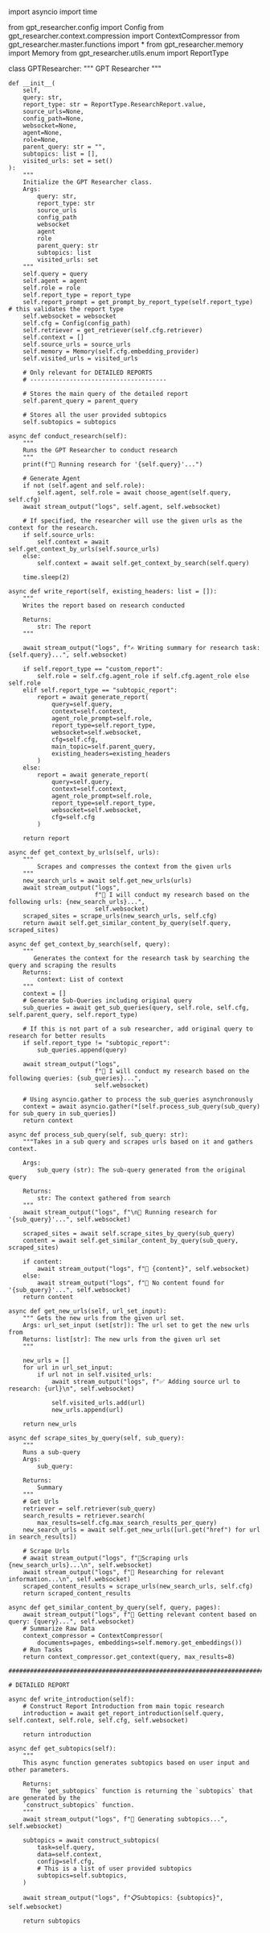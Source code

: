 import asyncio import time

from gpt_researcher.config import Config from
gpt_researcher.context.compression import ContextCompressor from
gpt_researcher.master.functions import \* from gpt_researcher.memory
import Memory from gpt_researcher.utils.enum import ReportType

class GPTResearcher: """ GPT Researcher """

    def __init__(
        self,
        query: str,
        report_type: str = ReportType.ResearchReport.value,
        source_urls=None,
        config_path=None,
        websocket=None,
        agent=None,
        role=None,
        parent_query: str = "",
        subtopics: list = [],
        visited_urls: set = set()
    ):
        """
        Initialize the GPT Researcher class.
        Args:
            query: str,
            report_type: str
            source_urls
            config_path
            websocket
            agent
            role
            parent_query: str
            subtopics: list
            visited_urls: set
        """
        self.query = query
        self.agent = agent
        self.role = role
        self.report_type = report_type
        self.report_prompt = get_prompt_by_report_type(self.report_type)  # this validates the report type
        self.websocket = websocket
        self.cfg = Config(config_path)
        self.retriever = get_retriever(self.cfg.retriever)
        self.context = []
        self.source_urls = source_urls
        self.memory = Memory(self.cfg.embedding_provider)
        self.visited_urls = visited_urls

        # Only relevant for DETAILED REPORTS
        # --------------------------------------

        # Stores the main query of the detailed report
        self.parent_query = parent_query

        # Stores all the user provided subtopics
        self.subtopics = subtopics

    async def conduct_research(self):
        """
        Runs the GPT Researcher to conduct research
        """
        print(f"🔎 Running research for '{self.query}'...")
        
        # Generate Agent
        if not (self.agent and self.role):
            self.agent, self.role = await choose_agent(self.query, self.cfg)
        await stream_output("logs", self.agent, self.websocket)

        # If specified, the researcher will use the given urls as the context for the research.
        if self.source_urls:
            self.context = await self.get_context_by_urls(self.source_urls)
        else:
            self.context = await self.get_context_by_search(self.query)

        time.sleep(2)

    async def write_report(self, existing_headers: list = []):
        """
        Writes the report based on research conducted

        Returns:
            str: The report
        """

        await stream_output("logs", f"✍️ Writing summary for research task: {self.query}...", self.websocket)

        if self.report_type == "custom_report":
            self.role = self.cfg.agent_role if self.cfg.agent_role else self.role
        elif self.report_type == "subtopic_report":
            report = await generate_report(
                query=self.query,
                context=self.context,
                agent_role_prompt=self.role,
                report_type=self.report_type,
                websocket=self.websocket,
                cfg=self.cfg,
                main_topic=self.parent_query,
                existing_headers=existing_headers
            )
        else:
            report = await generate_report(
                query=self.query,
                context=self.context,
                agent_role_prompt=self.role,
                report_type=self.report_type,
                websocket=self.websocket,
                cfg=self.cfg
            )

        return report

    async def get_context_by_urls(self, urls):
        """
            Scrapes and compresses the context from the given urls
        """
        new_search_urls = await self.get_new_urls(urls)
        await stream_output("logs",
                            f"🧠 I will conduct my research based on the following urls: {new_search_urls}...",
                            self.websocket)
        scraped_sites = scrape_urls(new_search_urls, self.cfg)
        return await self.get_similar_content_by_query(self.query, scraped_sites)

    async def get_context_by_search(self, query):
        """
           Generates the context for the research task by searching the query and scraping the results
        Returns:
            context: List of context
        """
        context = []
        # Generate Sub-Queries including original query
        sub_queries = await get_sub_queries(query, self.role, self.cfg, self.parent_query, self.report_type)

        # If this is not part of a sub researcher, add original query to research for better results
        if self.report_type != "subtopic_report":
            sub_queries.append(query)

        await stream_output("logs",
                            f"🧠 I will conduct my research based on the following queries: {sub_queries}...",
                            self.websocket)

        # Using asyncio.gather to process the sub_queries asynchronously
        context = await asyncio.gather(*[self.process_sub_query(sub_query) for sub_query in sub_queries])
        return context

    async def process_sub_query(self, sub_query: str):
        """Takes in a sub query and scrapes urls based on it and gathers context.

        Args:
            sub_query (str): The sub-query generated from the original query

        Returns:
            str: The context gathered from search
        """
        await stream_output("logs", f"\n🔎 Running research for '{sub_query}'...", self.websocket)

        scraped_sites = await self.scrape_sites_by_query(sub_query)
        content = await self.get_similar_content_by_query(sub_query, scraped_sites)

        if content:
            await stream_output("logs", f"📃 {content}", self.websocket)
        else:
            await stream_output("logs", f"🤷 No content found for '{sub_query}'...", self.websocket)
        return content

    async def get_new_urls(self, url_set_input):
        """ Gets the new urls from the given url set.
        Args: url_set_input (set[str]): The url set to get the new urls from
        Returns: list[str]: The new urls from the given url set
        """

        new_urls = []
        for url in url_set_input:
            if url not in self.visited_urls:
                await stream_output("logs", f"✅ Adding source url to research: {url}\n", self.websocket)

                self.visited_urls.add(url)
                new_urls.append(url)

        return new_urls

    async def scrape_sites_by_query(self, sub_query):
        """
        Runs a sub-query
        Args:
            sub_query:

        Returns:
            Summary
        """
        # Get Urls
        retriever = self.retriever(sub_query)
        search_results = retriever.search(
            max_results=self.cfg.max_search_results_per_query)
        new_search_urls = await self.get_new_urls([url.get("href") for url in search_results])

        # Scrape Urls
        # await stream_output("logs", f"📝Scraping urls {new_search_urls}...\n", self.websocket)
        await stream_output("logs", f"🤔 Researching for relevant information...\n", self.websocket)
        scraped_content_results = scrape_urls(new_search_urls, self.cfg)
        return scraped_content_results

    async def get_similar_content_by_query(self, query, pages):
        await stream_output("logs", f"📝 Getting relevant content based on query: {query}...", self.websocket)
        # Summarize Raw Data
        context_compressor = ContextCompressor(
            documents=pages, embeddings=self.memory.get_embeddings())
        # Run Tasks
        return context_compressor.get_context(query, max_results=8)

    ########################################################################################

    # DETAILED REPORT

    async def write_introduction(self):
        # Construct Report Introduction from main topic research
        introduction = await get_report_introduction(self.query, self.context, self.role, self.cfg, self.websocket)

        return introduction

    async def get_subtopics(self):
        """
        This async function generates subtopics based on user input and other parameters.

        Returns:
          The `get_subtopics` function is returning the `subtopics` that are generated by the
        `construct_subtopics` function.
        """
        await stream_output("logs", f"🤔 Generating subtopics...", self.websocket)

        subtopics = await construct_subtopics(
            task=self.query,
            data=self.context,
            config=self.cfg,
            # This is a list of user provided subtopics
            subtopics=self.subtopics,
        )

        await stream_output("logs", f"📋Subtopics: {subtopics}", self.websocket)

        return subtopics
